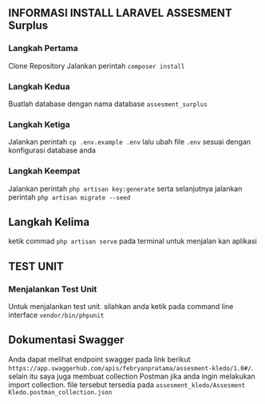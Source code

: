 ## INFORMASI INSTALL LARAVEL ASSESMENT Surplus


### Langkah Pertama
Clone Repository
Jalankan perintah `composer install`

### Langkah Kedua
Buatlah database dengan nama database `assesment_surplus`

### Langkah Ketiga
Jalankan perintah `cp .env.example .env` lalu ubah file `.env` sesuai dengan konfigurasi database anda

### Langkah Keempat
Jalankan perintah `php artisan key:generate` serta selanjutnya jalankan perintah `php artisan migrate --seed`

## Langkah Kelima
ketik commad `php artisan serve` pada terminal untuk menjalan kan aplikasi

## TEST UNIT

### Menjalankan Test Unit
Untuk menjalankan test unit. silahkan anda ketik pada command line interface `vendor/bin/phpunit`


## Dokumentasi Swagger
Anda dapat melihat endpoint swagger pada link berikut `https://app.swaggerhub.com/apis/febryanpratama/assesment-kledo/1.0#/`. selain itu saya juga membuat collection Postman jika anda ingin melakukan import collection. file tersebut tersedia pada `assesment_kledo/Assesment Kledo.postman_collection.json`

